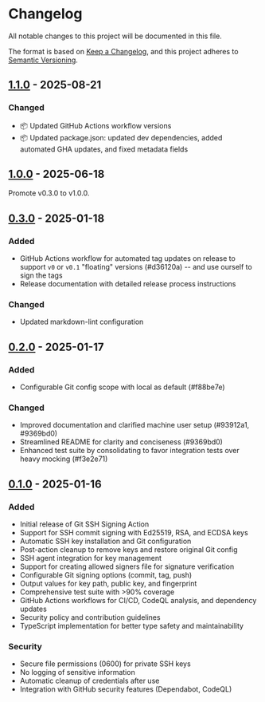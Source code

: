 # Changelog

All notable changes to this project will be documented in this file.

The format is based on [Keep a Changelog](https://keepachangelog.com/en/1.1.0/),
and this project adheres to [Semantic Versioning](https://semver.org/spec/v2.0.0.html).

## [1.1.0] - 2025-08-21

### Changed

- 📦 Updated GitHub Actions workflow versions
- 📦 Updated package.json: updated dev dependencies, added automated GHA updates, and fixed metadata fields

[1.1.0]: https://github.com/photostructure/git-ssh-signing-action/compare/v1.0.0...v1.1.0

## [1.0.0] - 2025-06-18

Promote v0.3.0 to v1.0.0.

[1.0.0]: https://github.com/photostructure/git-ssh-signing-action/compare/v0.3.0...v1.0.0

## [0.3.0] - 2025-01-18

### Added

- GitHub Actions workflow for automated tag updates on release to support `v0` or `v0.1` "floating" versions (#d36120a) -- and use ourself to sign the tags
- Release documentation with detailed release process instructions

### Changed

- Updated markdown-lint configuration

[0.3.0]: https://github.com/photostructure/git-ssh-signing-action/compare/v0.2.0...v0.3.0

## [0.2.0] - 2025-01-17

### Added

- Configurable Git config scope with local as default (#f88be7e)

### Changed

- Improved documentation and clarified machine user setup (#93912a1, #9369bd0)
- Streamlined README for clarity and conciseness (#9369bd0)
- Enhanced test suite by consolidating to favor integration tests over heavy mocking (#f3e2e71)

[0.2.0]: https://github.com/photostructure/git-ssh-signing-action/compare/v0.1.0...v0.2.0

## [0.1.0] - 2025-01-16

### Added

- Initial release of Git SSH Signing Action
- Support for SSH commit signing with Ed25519, RSA, and ECDSA keys
- Automatic SSH key installation and Git configuration
- Post-action cleanup to remove keys and restore original Git config
- SSH agent integration for key management
- Support for creating allowed signers file for signature verification
- Configurable Git signing options (commit, tag, push)
- Output values for key path, public key, and fingerprint
- Comprehensive test suite with >90% coverage
- GitHub Actions workflows for CI/CD, CodeQL analysis, and dependency updates
- Security policy and contribution guidelines
- TypeScript implementation for better type safety and maintainability

### Security

- Secure file permissions (0600) for private SSH keys
- No logging of sensitive information
- Automatic cleanup of credentials after use
- Integration with GitHub security features (Dependabot, CodeQL)

[0.1.0]: https://github.com/photostructure/git-ssh-signing-action/releases/tag/v0.1.0
